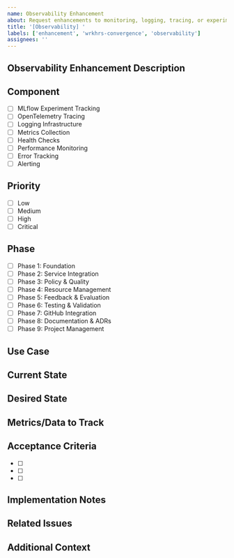 ```yaml
---
name: Observability Enhancement
about: Request enhancements to monitoring, logging, tracing, or experiment tracking
title: '[Observability] '
labels: ['enhancement', 'wrkhrs-convergence', 'observability']
assignees: ''
---
```


## Observability Enhancement Description
<!-- Provide a clear and concise description of the observability enhancement you'd like to see implemented -->

## Component
<!-- Which observability component does this affect? -->
- [ ] MLflow Experiment Tracking
- [ ] OpenTelemetry Tracing
- [ ] Logging Infrastructure
- [ ] Metrics Collection
- [ ] Health Checks
- [ ] Performance Monitoring
- [ ] Error Tracking
- [ ] Alerting

## Priority
<!-- How important is this enhancement? -->
- [ ] Low
- [ ] Medium
- [ ] High
- [ ] Critical

## Phase
<!-- Which implementation phase does this belong to? -->
- [ ] Phase 1: Foundation
- [ ] Phase 2: Service Integration
- [ ] Phase 3: Policy & Quality
- [ ] Phase 4: Resource Management
- [ ] Phase 5: Feedback & Evaluation
- [ ] Phase 6: Testing & Validation
- [ ] Phase 7: GitHub Integration
- [ ] Phase 8: Documentation & ADRs
- [ ] Phase 9: Project Management

## Use Case
<!-- Describe the specific use case or problem this observability enhancement solves -->

## Current State
<!-- Describe the current observability capabilities -->

## Desired State
<!-- Describe what you want the observability to look like after this enhancement -->

## Metrics/Data to Track
<!-- What specific metrics, logs, or traces should be collected? -->

## Acceptance Criteria
<!-- Define what "done" looks like for this observability enhancement -->
- [ ] 
- [ ] 
- [ ] 

## Implementation Notes
<!-- Any technical considerations or implementation details -->

## Related Issues
<!-- Link to any related issues or PRs -->

## Additional Context
<!-- Add any other context, screenshots, or examples about the observability enhancement here -->



